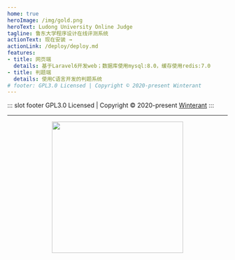 ```yaml
---
home: true
heroImage: /img/gold.png
heroText: Ludong University Online Judge
tagline: 鲁东大学程序设计在线评测系统
actionText: 现在安装 →
actionLink: /deploy/deploy.md
features:
- title: 网页端
  details: 基于Laravel6开发web；数据库使用mysql:8.0，缓存使用redis:7.0
- title: 判题端
  details: 使用C语言开发的判题系统
# footer: GPL3.0 Licensed | Copyright © 2020-present Winterant
---
```


::: slot footer
GPL3.0 Licensed | Copyright © 2020-present [Winterant](https://github.com/winterant)
:::

---

<div align="center">
<img src="./.vuepress/public/img/qqgroup.jpg" width="300">
</div>
